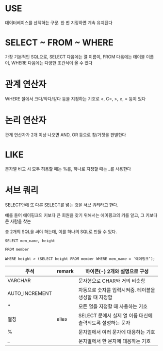 # USE

데이터베이스를 선택하는 구문. 한 번 지정하면 계속 유지된다

# SELECT ~ FROM ~ WHERE

가장 기본적인 SQL으로, SELECT 다음에는 열 이름이, FROM 다음에는 테이블 이름이, WHERE 다음에는 다양한 조건식이 올 수 있다

# 관계 연산자

WHERE 절에서 크다/작다/같다 등을 지정하는 기호로 <, C=, >, ≥, = 등이 있다

# 논리 연산자

관계 연산자가 2개 이상 나오면 AND, OR 등으로 참/거짓을 판별한다

# LIKE

문자열 비교 시 모두 허용할 때는 %를, 하나로 지정할 때는 _를 사용한다

# 서브 쿼리

SELECT안에 또 다른 SELECT를 넣는 것을 서브 쿼리라고 한다.

예를 들어 에이핑크의 키보다 큰 회원을 찾기 위해서는 에이핑크의 키를 알고, 그 키보다 큰 사람을 찾는

총 2개의 SQL을 써야 하는데, 이를 하나의 SQL로 만들 수 있다.

`SELECT mem_name, height` 

`FROM member`

`WHERE height > (SELECT height FROM member WHERE mem_name = ‘에이핑크’);`


| 주석 | remark | 하이픈(-) 2개와 설명으로 구성 |
| --- | --- | --- |
| VARCHAR |  | 문자형으로 CHAR와 거의 비슷함 |
| AUTO_INCREMENT |  | 자동으로 숫자를 입력시켜줌. 테이블을 생성할 떄 지정함 |
| * |  | 모든 열을 지정할 때 사용하는 기호 |
| 별칭 | alias | SELECT 문에서 실제 열 이름 대신에 츨력되도록 설정하는 문자 |
| % |  | 문자열에서 여러 문자에 대응하는 기호 |
| _ |  | 문자열에서 한 문자에 대응하는 기호 |
